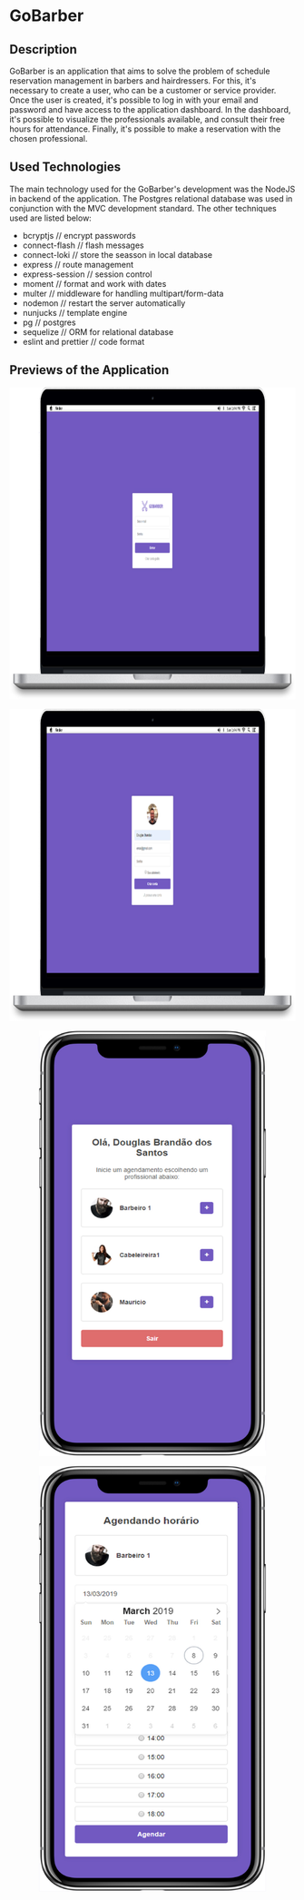 # GoBarber

## Description

GoBarber is an application that aims to solve the problem of schedule reservation management in barbers and hairdressers. For this, it's necessary to create a user, who can be a customer or service provider. Once the user is created, it's possible to log in with your email and password and have access to the application dashboard. In the dashboard, it's possible to visualize the professionals available, and consult their free hours for attendance. Finally, it's possible to make a reservation with the chosen professional.

## Used Technologies
The main technology used for the GoBarber's development was the NodeJS in backend of the application. The Postgres relational database was used in conjunction with the MVC development standard. The other techniques used are listed below:

* bcryptjs // encrypt passwords
* connect-flash // flash messages
* connect-loki // store the seasson in local database
* express // route management
* express-session // session control
* moment // format and work with dates
* multer // middleware for handling multipart/form-data
* nodemon // restart the server automatically
* nunjucks // template engine
* pg // postgres
* sequelize // ORM for relational database
* eslint and prettier // code format

## Previews of the Application

<p align="center">
 <img src="https://github.com/douglasbrandao21/go-barber/blob/master/previews/login.jpg" width="900" height="550"/>
</p>

<p align="center">
  <img src="https://github.com/douglasbrandao21/go-barber/blob/master/previews/cadastro.jpg" width="900" height="550"/>
</p>

<p align="center">
 <img src="https://github.com/douglasbrandao21/go-barber/blob/master/previews/dashboard.jpg" width="400" height="750"/>
</p>

<p align="center">
  <img src="https://github.com/douglasbrandao21/go-barber/blob/master/previews/horarios.jpg" width="400" height="750"/>
</p>
